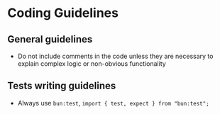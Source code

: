# Coding Guidelines

## General guidelines

- Do not include comments in the code unless they are necessary to explain complex logic or non-obvious functionality

## Tests writing guidelines

- Always use `bun:test`, `import { test, expect } from "bun:test";`
